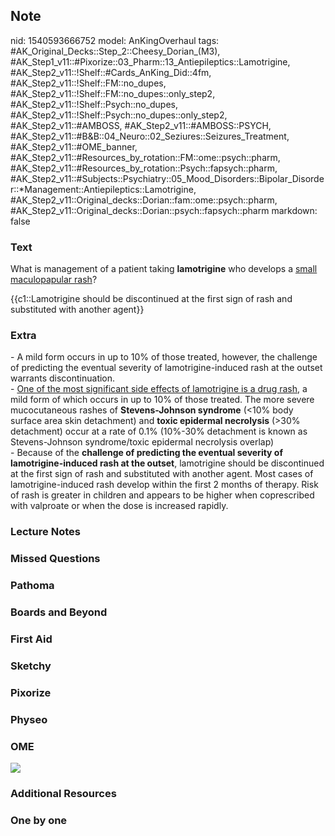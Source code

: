 ## Note
nid: 1540593666752
model: AnKingOverhaul
tags: #AK_Original_Decks::Step_2::Cheesy_Dorian_(M3), #AK_Step1_v11::#Pixorize::03_Pharm::13_Antiepileptics::Lamotrigine, #AK_Step2_v11::!Shelf::#Cards_AnKing_Did::4fm, #AK_Step2_v11::!Shelf::FM::no_dupes, #AK_Step2_v11::!Shelf::FM::no_dupes::only_step2, #AK_Step2_v11::!Shelf::Psych::no_dupes, #AK_Step2_v11::!Shelf::Psych::no_dupes::only_step2, #AK_Step2_v11::#AMBOSS, #AK_Step2_v11::#AMBOSS::PSYCH, #AK_Step2_v11::#B&B::04_Neuro::02_Seziures::Seizures_Treatment, #AK_Step2_v11::#OME_banner, #AK_Step2_v11::#Resources_by_rotation::FM::ome::psych::pharm, #AK_Step2_v11::#Resources_by_rotation::Psych::fapsych::pharm, #AK_Step2_v11::#Subjects::Psychiatry::05_Mood_Disorders::Bipolar_Disorder::*Management::Antiepileptics::Lamotrigine, #AK_Step2_v11::Original_decks::Dorian::fam::ome::psych::pharm, #AK_Step2_v11::Original_decks::Dorian::psych::fapsych::pharm
markdown: false

### Text
What is management of a patient taking <b>lamotrigine</b> who
develops a <u>small maculopapular rash</u>?
<div>
  {{c1::Lamotrigine should be discontinued at the first sign of
  rash and substituted with another agent}}
</div>

### Extra
<div>
  - A mild form occurs in up to 10% of those treated, however, the
  challenge of predicting the eventual severity of
  lamotrigine-induced rash at the outset warrants discontinuation.
</div>
<div>
  - <u>One of the most significant side effects of lamotrigine is a
  drug rash</u>, a mild form of which occurs in up to 10% of those
  treated. The more severe mucocutaneous rashes of
  <b>Stevens-Johnson syndrome</b> (<10% body surface area skin
  detachment) and <b>toxic epidermal necrolysis</b> (>30%
  detachment) occur at a rate of 0.1% (10%-30% detachment is known
  as Stevens-Johnson syndrome/toxic epidermal necrolysis overlap)
</div>
<div>
  - Because of the <b>challenge of predicting the eventual severity
  of lamotrigine-induced rash at the outset</b>, lamotrigine should
  be discontinued at the first sign of rash and substituted with
  another agent. Most cases of lamotrigine-induced rash develop
  within the first 2 months of therapy. Risk of rash is greater in
  children and appears to be higher when coprescribed with
  valproate or when the dose is increased rapidly.
</div>

### Lecture Notes


### Missed Questions


### Pathoma


### Boards and Beyond


### First Aid


### Sketchy


### Pixorize


### Physeo


### OME
<div class="ome-widget">
  <a href="https://onlinemeded.org?ref=anki"><img src=
  "_OME_AnkiFlashcards_General_4.png"></a>
</div>

### Additional Resources


### One by one

